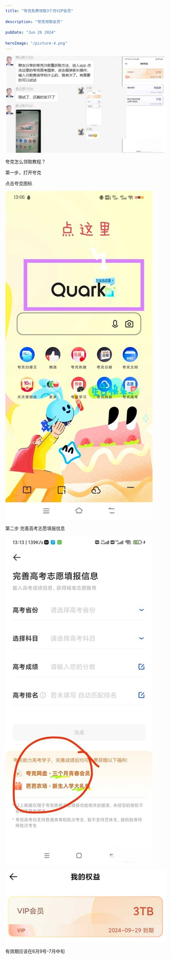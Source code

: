 ```yaml
---
title: "夸克免费领取3个月VIP会员"

description: "夸克领取会员"

pubDate: "Jun 26 2024"

heroImage: "/picture-4.png"
---
```


![picture-1](./../../../public/picture-1.png)

夸克怎么领取教程？

第一步，打开夸克

点击夸克图标

![picture-3](./../../../public/picture-3.jpg) 

 

第二步 完善高考志愿填报信息

![picture-2](./../../../public/picture-2.jpg) 

 

![picture-4](./../../../public/picture-4.png)

有效期应该在6月9号-7月中旬

